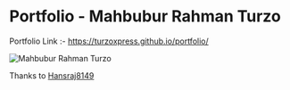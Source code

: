 # Portfolio - Mahbubur Rahman Turzo

Portfolio Link :- https://turzoxpress.github.io/portfolio/

![Mahbubur Rahman Turzo](screenshots/portfolio.png)

Thanks to [Hansraj8149](https://github.com/Hansraj8149)
